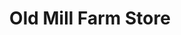 ---
title: "Old Mill Farm Store"
url: /cottage-grove/old-mill-farm-store/
shop: Landwirtschaftlich
---